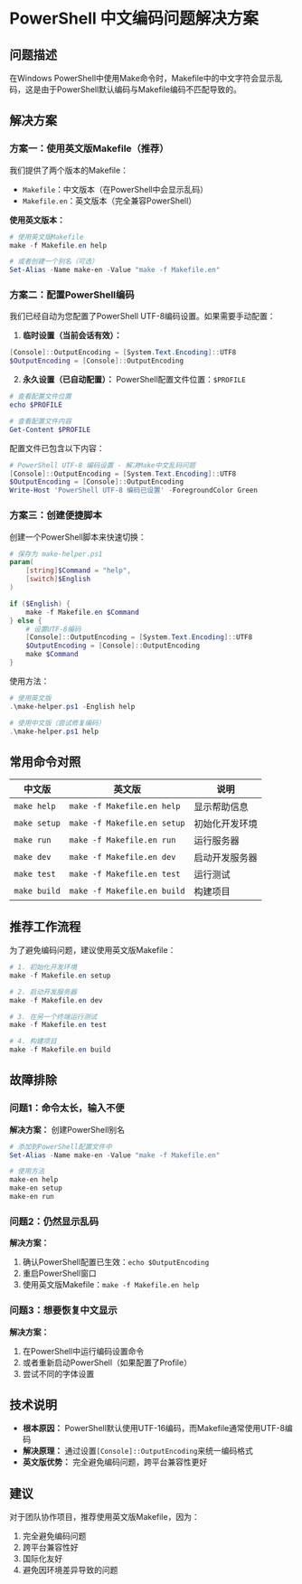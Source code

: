 # PowerShell 中文编码问题解决方案

## 问题描述

在Windows PowerShell中使用Make命令时，Makefile中的中文字符会显示乱码，这是由于PowerShell默认编码与Makefile编码不匹配导致的。

## 解决方案

### 方案一：使用英文版Makefile（推荐）

我们提供了两个版本的Makefile：

- `Makefile`：中文版本（在PowerShell中会显示乱码）
- `Makefile.en`：英文版本（完全兼容PowerShell）

**使用英文版本：**
```powershell
# 使用英文版Makefile
make -f Makefile.en help

# 或者创建一个别名（可选）
Set-Alias -Name make-en -Value "make -f Makefile.en"
```

### 方案二：配置PowerShell编码

我们已经自动为您配置了PowerShell UTF-8编码设置。如果需要手动配置：

1. **临时设置（当前会话有效）：**
```powershell
[Console]::OutputEncoding = [System.Text.Encoding]::UTF8
$OutputEncoding = [Console]::OutputEncoding
```

2. **永久设置（已自动配置）：**
PowerShell配置文件位置：`$PROFILE`
```powershell
# 查看配置文件位置
echo $PROFILE

# 查看配置文件内容
Get-Content $PROFILE
```

配置文件已包含以下内容：
```powershell
# PowerShell UTF-8 编码设置 - 解决Make中文乱码问题
[Console]::OutputEncoding = [System.Text.Encoding]::UTF8
$OutputEncoding = [Console]::OutputEncoding
Write-Host 'PowerShell UTF-8 编码已设置' -ForegroundColor Green
```

### 方案三：创建便捷脚本

创建一个PowerShell脚本来快速切换：

```powershell
# 保存为 make-helper.ps1
param(
    [string]$Command = "help",
    [switch]$English
)

if ($English) {
    make -f Makefile.en $Command
} else {
    # 设置UTF-8编码
    [Console]::OutputEncoding = [System.Text.Encoding]::UTF8
    $OutputEncoding = [Console]::OutputEncoding
    make $Command
}
```

使用方法：
```powershell
# 使用英文版
.\make-helper.ps1 -English help

# 使用中文版（尝试修复编码）
.\make-helper.ps1 help
```

## 常用命令对照

| 中文版 | 英文版 | 说明 |
|--------|--------|------|
| `make help` | `make -f Makefile.en help` | 显示帮助信息 |
| `make setup` | `make -f Makefile.en setup` | 初始化开发环境 |
| `make run` | `make -f Makefile.en run` | 运行服务器 |
| `make dev` | `make -f Makefile.en dev` | 启动开发服务器 |
| `make test` | `make -f Makefile.en test` | 运行测试 |
| `make build` | `make -f Makefile.en build` | 构建项目 |

## 推荐工作流程

为了避免编码问题，建议使用英文版Makefile：

```powershell
# 1. 初始化开发环境
make -f Makefile.en setup

# 2. 启动开发服务器
make -f Makefile.en dev

# 3. 在另一个终端运行测试
make -f Makefile.en test

# 4. 构建项目
make -f Makefile.en build
```

## 故障排除

### 问题1：命令太长，输入不便
**解决方案：** 创建PowerShell别名
```powershell
# 添加到PowerShell配置文件中
Set-Alias -Name make-en -Value "make -f Makefile.en"

# 使用方法
make-en help
make-en setup
make-en run
```

### 问题2：仍然显示乱码
**解决方案：**
1. 确认PowerShell配置已生效：`echo $OutputEncoding`
2. 重启PowerShell窗口
3. 使用英文版Makefile：`make -f Makefile.en help`

### 问题3：想要恢复中文显示
**解决方案：**
1. 在PowerShell中运行编码设置命令
2. 或者重新启动PowerShell（如果配置了Profile）
3. 尝试不同的字体设置

## 技术说明

- **根本原因：** PowerShell默认使用UTF-16编码，而Makefile通常使用UTF-8编码
- **解决原理：** 通过设置`[Console]::OutputEncoding`来统一编码格式
- **英文版优势：** 完全避免编码问题，跨平台兼容性更好

## 建议

对于团队协作项目，推荐使用英文版Makefile，因为：
1. 完全避免编码问题
2. 跨平台兼容性好
3. 国际化友好
4. 避免因环境差异导致的问题 